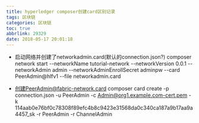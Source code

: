 ```yaml
---
title: hyperledger composer创建card区别记录
tags: 区块链
categories: 区块链
toc: true
abbrlink: 29329
date: 2018-05-17 20:01:18
---
```



- 启动网络并创建了networkadmin.card(默认的connection.json?)
composer network start --networkName tutorial-network --networkVersion 0.0.1 --networkAdmin admin --networkAdminEnrollSecret adminpw --card PeerAdmin@hlfv1 --file networkadmin.card
<!-- more -->
- 创建PeerAdmin@fabric-network.card
composer card create -p connection.json -u PeerAdmin -c Admin@org1.example.com-cert.pem -k 114aab0e76bf0c78308f89efc4b8c9423e31568da0c340ca187a9b17aa9a4457_sk -r PeerAdmin -r ChannelAdmin